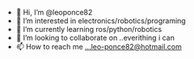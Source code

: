 - 👋 Hi, I’m @leoponce82
- 👀 I’m interested in electronics/robotics/programing
- 🌱 I’m currently learning ros/python/robotics
- 💞️ I’m looking to collaborate on ..everithing i can
- 📫 How to reach me ...leo-ponce82@hotmail.com

<!---
leoponce82/leoponce82 is a ✨ special ✨ repository because its `README.md` (this file) appears on your GitHub profile.
You can click the Preview link to take a look at your changes.
--->
